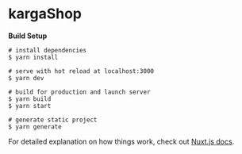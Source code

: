 # kargaShop

**Build Setup**

```
# install dependencies
$ yarn install

# serve with hot reload at localhost:3000
$ yarn dev

# build for production and launch server
$ yarn build
$ yarn start

# generate static project
$ yarn generate

```

For detailed explanation on how things work, check out [Nuxt.js docs](https://nuxtjs.org).

